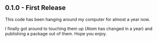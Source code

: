 ## 0.1.0 - First Release

This code has been hanging around my computer for almost a year now.

I finally got around to touching them up (Atom has changed in a year) and
publishing a package out of them. Hope you enjoy.
